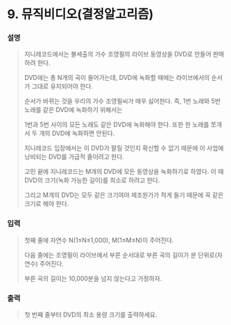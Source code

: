 # 9. 뮤직비디오(결정알고리즘)
### 설명
>지니레코드에서는 불세출의 가수 조영필의 라이브 동영상을 DVD로 만들어 판매하려 한다.
>
>DVD에는 총 N개의 곡이 들어가는데, DVD에 녹화할 때에는 라이브에서의 순서가 그대로 유지되어야 한다.
>
>순서가 바뀌는 것을 우리의 가수 조영필씨가 매우 싫어한다. 즉, 1번 노래와 5번 노래를 같은 DVD에 녹화하기 위해서는
>
>1번과 5번 사이의 모든 노래도 같은 DVD에 녹화해야 한다. 또한 한 노래를 쪼개서 두 개의 DVD에 녹화하면 안된다.
>
>지니레코드 입장에서는 이 DVD가 팔릴 것인지 확신할 수 없기 때문에 이 사업에 낭비되는 DVD를 가급적 줄이려고 한다.
>
>고민 끝에 지니레코드는 M개의 DVD에 모든 동영상을 녹화하기로 하였다. 이 때 DVD의 크기(녹화 가능한 길이)를 최소로 하려고 한다.
>
>그리고 M개의 DVD는 모두 같은 크기여야 제조원가가 적게 들기 때문에 꼭 같은 크기로 해야 한다.

### 입력
>첫째 줄에 자연수 N(1≤N≤1,000), M(1≤M≤N)이 주어진다.
>
>다음 줄에는 조영필이 라이브에서 부른 순서대로 부른 곡의 길이가 분 단위로(자연수) 주어진다.
>
>부른 곡의 길이는 10,000분을 넘지 않는다고 가정하자.

### 출력
>첫 번째 줄부터 DVD의 최소 용량 크기를 출력하세요.